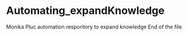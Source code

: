# Automating_expandKnowledge
Monika Pluc automation resporitory to expand knowledge
End of the file
